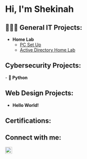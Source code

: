 <h1>Hi, I'm Shekinah </h1>

<h2>👩🏽‍💻 General IT Projects:</h2>

- <b>Home Lab</b>
  - [PC Set Up](https://github.com/collectivelykinah/LABURL)
  - [Active Directory Home Lab](https://github.com/collectivelykinah/LABURL)

<h2>Cybersecurity Projects:</h2>  
- <b> 🐍 Python</b>

<h2>Web Design Projects:</h2>

- <b>Hello World!</b>

<h2>Certifications:</h2>

<h2>Connect with me:</h2>

[<img align="left" alt="ShekinahMaxwell | LinkedIn" width="22px" src="https://cdn.jsdelivr.net/npm/simple-icons@v3/icons/linkedin.svg" />][linkedin]

[linkedin]: https://linkedin.com/in/maxwell2024

